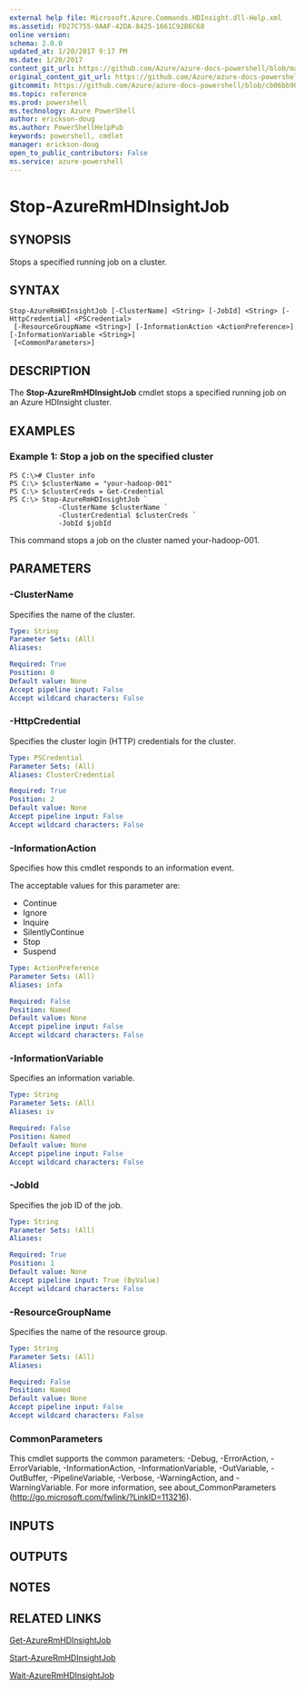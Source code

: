 ```yaml
---
external help file: Microsoft.Azure.Commands.HDInsight.dll-Help.xml
ms.assetid: FD27C755-9AAF-42DA-8425-1661C92B6C68
online version: 
schema: 2.0.0
updated_at: 1/20/2017 9:17 PM
ms.date: 1/20/2017
content_git_url: https://github.com/Azure/azure-docs-powershell/blob/master/azureps-cmdlets-docs/ResourceManager/AzureRM.HDInsight/v2.5.0/Stop-AzureRmHDInsightJob.md
original_content_git_url: https://github.com/Azure/azure-docs-powershell/blob/master/azureps-cmdlets-docs/ResourceManager/AzureRM.HDInsight/v2.5.0/Stop-AzureRmHDInsightJob.md
gitcommit: https://github.com/Azure/azure-docs-powershell/blob/cb06bb906911a2a2e1f57adbafe0c0c97a0b205b/azureps-cmdlets-docs/ResourceManager/AzureRM.HDInsight/v2.5.0/Stop-AzureRmHDInsightJob.md
ms.topic: reference
ms.prod: powershell
ms.technology: Azure PowerShell
author: erickson-doug
ms.author: PowerShellHelpPub
keywords: powershell, cmdlet
manager: erickson-doug
open_to_public_contributors: False
ms.service: azure-powershell
---
```


# Stop-AzureRmHDInsightJob

## SYNOPSIS
Stops a specified running job on a cluster.

## SYNTAX

```
Stop-AzureRmHDInsightJob [-ClusterName] <String> [-JobId] <String> [-HttpCredential] <PSCredential>
 [-ResourceGroupName <String>] [-InformationAction <ActionPreference>] [-InformationVariable <String>]
 [<CommonParameters>]
```

## DESCRIPTION
The **Stop-AzureRmHDInsightJob** cmdlet stops a specified running job on an Azure HDInsight cluster.

## EXAMPLES

### Example 1: Stop a job on the specified cluster
```
PS C:\># Cluster info
PS C:\> $clusterName = "your-hadoop-001"
PS C:\> $clusterCreds = Get-Credential
PS C:\> Stop-AzureRmHDInsightJob `
            -ClusterName $clusterName `
            -ClusterCredential $clusterCreds `
            -JobId $jobId
```

This command stops a job on the cluster named your-hadoop-001.

## PARAMETERS

### -ClusterName
Specifies the name of the cluster.

```yaml
Type: String
Parameter Sets: (All)
Aliases: 

Required: True
Position: 0
Default value: None
Accept pipeline input: False
Accept wildcard characters: False
```

### -HttpCredential
Specifies the cluster login (HTTP) credentials for the cluster.

```yaml
Type: PSCredential
Parameter Sets: (All)
Aliases: ClusterCredential

Required: True
Position: 2
Default value: None
Accept pipeline input: False
Accept wildcard characters: False
```

### -InformationAction
Specifies how this cmdlet responds to an information event.

The acceptable values for this parameter are:

- Continue
- Ignore
- Inquire
- SilentlyContinue
- Stop
- Suspend

```yaml
Type: ActionPreference
Parameter Sets: (All)
Aliases: infa

Required: False
Position: Named
Default value: None
Accept pipeline input: False
Accept wildcard characters: False
```

### -InformationVariable
Specifies an information variable.

```yaml
Type: String
Parameter Sets: (All)
Aliases: iv

Required: False
Position: Named
Default value: None
Accept pipeline input: False
Accept wildcard characters: False
```

### -JobId
Specifies the job ID of the job.

```yaml
Type: String
Parameter Sets: (All)
Aliases: 

Required: True
Position: 1
Default value: None
Accept pipeline input: True (ByValue)
Accept wildcard characters: False
```

### -ResourceGroupName
Specifies the name of the resource group.

```yaml
Type: String
Parameter Sets: (All)
Aliases: 

Required: False
Position: Named
Default value: None
Accept pipeline input: False
Accept wildcard characters: False
```

### CommonParameters
This cmdlet supports the common parameters: -Debug, -ErrorAction, -ErrorVariable, -InformationAction, -InformationVariable, -OutVariable, -OutBuffer, -PipelineVariable, -Verbose, -WarningAction, and -WarningVariable. For more information, see about_CommonParameters (http://go.microsoft.com/fwlink/?LinkID=113216).

## INPUTS

## OUTPUTS

## NOTES

## RELATED LINKS

[Get-AzureRmHDInsightJob](xref:ResourceManager/AzureRM.HDInsight/v2.5.0/Get-AzureRmHDInsightJob.md)

[Start-AzureRmHDInsightJob](xref:ResourceManager/AzureRM.HDInsight/v2.5.0/Start-AzureRmHDInsightJob.md)

[Wait-AzureRmHDInsightJob](xref:ResourceManager/AzureRM.HDInsight/v2.5.0/Wait-AzureRmHDInsightJob.md)


